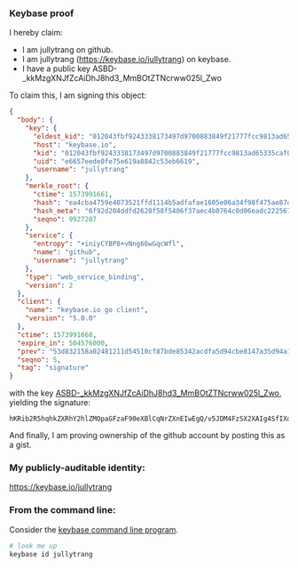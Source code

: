 ### Keybase proof

I hereby claim:

  * I am jullytrang on github.
  * I am jullytrang (https://keybase.io/jullytrang) on keybase.
  * I have a public key ASBD-_kkMzgXNJfZcAiDhJ8hd3_MmBOtZTNcrww025l_Zwo

To claim this, I am signing this object:

```json
{
  "body": {
    "key": {
      "eldest_kid": "012043fbf9243338173497d9700883849f21777fcc9813ad65335caf0c34db997f670a",
      "host": "keybase.io",
      "kid": "012043fbf9243338173497d9700883849f21777fcc9813ad65335caf0c34db997f670a",
      "uid": "e6657eede0fe75e619a8842c53eb6619",
      "username": "jullytrang"
    },
    "merkle_root": {
      "ctime": 1573991661,
      "hash": "ea4cba4759e4073521ffd1114b5adfafae1605e06a34f98f475ae87dde2f2e0661e97ca7ce34efeda3b87a7f31182544a10bcdd9db03844d5a857a04c6923725",
      "hash_meta": "6f92d204ddfd2628f58f5406f37aec4b0764c0d06eadc222567e7f74f2fd3860",
      "seqno": 9927287
    },
    "service": {
      "entropy": "+iniyCYBP8+vNng66wGqcWfl",
      "name": "github",
      "username": "jullytrang"
    },
    "type": "web_service_binding",
    "version": 2
  },
  "client": {
    "name": "keybase.io go client",
    "version": "5.0.0"
  },
  "ctime": 1573991668,
  "expire_in": 504576000,
  "prev": "53d832158a02481211d54510cf87bde85342acdfa5d94cbe8147a35d94a1b68c",
  "seqno": 5,
  "tag": "signature"
}
```

with the key [ASBD-_kkMzgXNJfZcAiDhJ8hd3_MmBOtZTNcrww025l_Zwo](https://keybase.io/jullytrang), yielding the signature:

```
hKRib2R5hqhkZXRhY2hlZMOpaGFzaF90eXBlCqNrZXnEIwEgQ/v5JDM4FzSX2XAIg4SfIXd/zJgTrWUzXK8MNNuZf2cKp3BheWxvYWTESpcCBcQgU9gyFYoCSBIR1UUQz4e96FNCrN+l2Uy+gUejXZShtozEICiWuANbDk8MPhRl1Z+3mDdvr0ECDTVCX+imfkYMscAWAgHCo3NpZ8RAhYBxqEZJYt6viu3xCjgAWf0IQrYkLYt/hsgDZDAJgYIEppAO+2g8+HRWTRxN/x0F+HX97u2XsEB24asMsviiCqhzaWdfdHlwZSCkaGFzaIKkdHlwZQildmFsdWXEIECmP1PF2/lSbze9Q4Of8rfXoIygHVx2b0cueGW+9ry1o3RhZ80CAqd2ZXJzaW9uAQ==

```

And finally, I am proving ownership of the github account by posting this as a gist.

### My publicly-auditable identity:

https://keybase.io/jullytrang

### From the command line:

Consider the [keybase command line program](https://keybase.io/download).

```bash
# look me up
keybase id jullytrang
```
